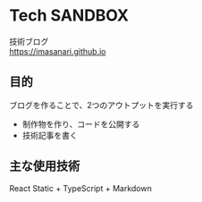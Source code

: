 # Tech SANDBOX

技術ブログ  
https://imasanari.github.io

## 目的

ブログを作ることで、2つのアウトプットを実行する

- 制作物を作り、コードを公開する
- 技術記事を書く

## 主な使用技術

React Static + TypeScript + Markdown
